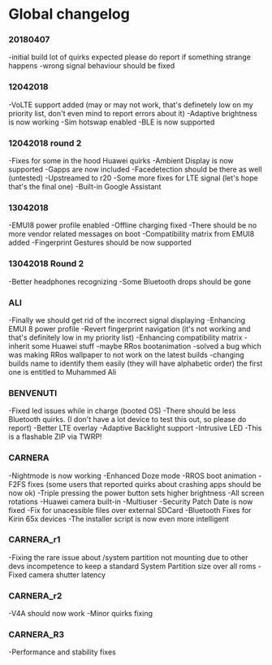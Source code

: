 # Global changelog

### 20180407
-initial build lot of quirks expected please do report if something strange happens
-wrong signal behaviour should be fixed

### 12042018 
-VoLTE support added (may or may not work, that's definetely low on my priority list, don't even mind to report errors about it)
-Adaptive brightness is now working
-Sim hotswap enabled
-BLE is now supported

### 12042018 round 2
-Fixes for some in the hood Huawei quirks
-Ambient Display is now supported
-Gapps are now included 
-Facedetection should be there as well (untested)
-Upstreamed to r20
-Some more fixes for LTE signal (let's hope that's the final one)
-Built-in Google Assistant

### 13042018
-EMUI8 power profile enabled
-Offline charging fixed 
-There should be no more vendor related messages on boot
-Compatibility matrix from EMUI8 added 
-Fingerprint Gestures should be now supported

### 13042018 Round 2
-Better headphones recognizing
-Some Bluetooth drops should be gone

### ALI 
-Finally we should get rid of the incorrect signal displaying
-Enhancing EMUI 8 power profile
-Revert fingerprint navigation (it's not working and that's definitely low in my priority list)
-Enhancing compatibility matrix 
-inherit some Huawei stuff
-maybe RRos bootanimation
-solved a bug which was making RRos wallpaper to not work on the latest builds
-changing builds name to identify them easily (they will have alphabetic order) the first one is entitled to Muhammed Ali

### BENVENUTI
-Fixed led issues while in charge (booted OS)
-There should be less Bluetooth quirks. (I don't have a lot device to test this out, so please do report)
-Better LTE overlay
-Adaptive Backlight support
-Intrusive LED
-This is a flashable ZIP via TWRP!

### CARNERA
-Nightmode is now working
-Enhanced Doze mode 
-RROS boot animation
-F2FS fixes (some users that reported quirks about crashing apps should be now ok)
-Triple pressing the power button sets higher brightness
-All screen rotations
-Huawei camera built-in
-Multiuser
-Security Patch Date is now fixed
-Fix for unacessible files over external SDCard
-Bluetooth Fixes for Kirin 65x devices
-The installer script is now even more intelligent

### CARNERA_r1
-Fixing the rare issue about /system partition not mounting due to other devs 
 incompetence to keep a standard System Partition size over all roms
-Fixed camera shutter latency

### CARNERA_r2 
-V4A should now work
-Minor quirks fixing

### CARNERA_R3 
-Performance and stability fixes
